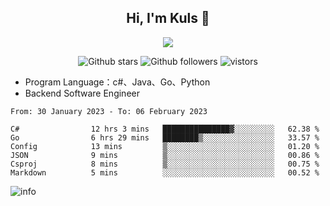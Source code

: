 <h2 align="center"> Hi, I'm Kuls 👋 </h2>
<p align="center">
    <p align="center">
        <img src=" https://avatars.githubusercontent.com/u/42165104?s=460&u=5c7fbf0bce7d4b38a15a44676e6f64b529e47598&v=4"/>
    </p>
    <p align="center">
      <img src="https://img.shields.io/github/stars/hellokuls?style=social" alt="Github stars" />
      <img src="https://img.shields.io/github/followers/hellokuls?style=social" alt="Github followers" />
      <img src="https://visitor-badge.glitch.me/badge?page_id=hellokuls.readme" alt="vistors" />
    </p>
</p>

- Program Language：c#、Java、Go、Python
- Backend Software Engineer

<!--START_SECTION:waka-->

```text
From: 30 January 2023 - To: 06 February 2023

C#                12 hrs 3 mins   ███████████████▓░░░░░░░░░   62.38 %
Go                6 hrs 29 mins   ████████▒░░░░░░░░░░░░░░░░   33.57 %
Config            13 mins         ▒░░░░░░░░░░░░░░░░░░░░░░░░   01.20 %
JSON              9 mins          ▒░░░░░░░░░░░░░░░░░░░░░░░░   00.86 %
Csproj            8 mins          ▒░░░░░░░░░░░░░░░░░░░░░░░░   00.75 %
Markdown          5 mins          ░░░░░░░░░░░░░░░░░░░░░░░░░   00.52 %
```

<!--END_SECTION:waka-->

![info](https://github-readme-stats.vercel.app/api?username=hellokuls&show_icons=true&count_private=true&hide=prs&theme=default_repocard)


